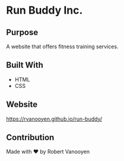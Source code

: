 # Run Buddy Inc.

## Purpose
A website that offers fitness training services.

## Built With
* HTML
* CSS

## Website
https://rvanooyen.github.io/run-buddy/

## Contribution
Made with ❤ by Robert Vanooyen
